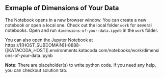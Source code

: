 ## Exmaple of Dimensions of Your Data
The Notebook opens in a new browser window. You can create a new notebook or open a local one. Check out the local folder `work` for several notebooks. Open and run `dimensions-of-your-data.ipynb` in the `work` folder.

You can also open the Jupyter Notebook at https://[[HOST_SUBDOMAIN]]-8888-[[KATACODA_HOST]].environments.katacoda.com/notebooks/work/dimensions-of-your-data.ipynb

**Note:**
There are placeholder(s) to write python code. If you need any help, you can checkout solution tab.
